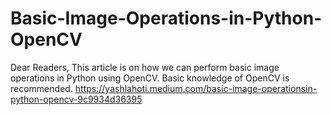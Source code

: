 # Basic-Image-Operations-in-Python-OpenCV
Dear Readers, This article is on how we can perform basic image operations in Python using OpenCV. Basic knowledge of OpenCV is recommended.
https://yashlahoti.medium.com/basic-image-operationsin-python-opencv-9c9934d36395

